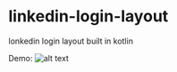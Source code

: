 # linkedin-login-layout
lonkedin login layout built in kotlin

Demo:
![alt text](https://lh3.googleusercontent.com/F99WuAX8XKdp6eEe7gCETAedcrOq4bAsCcZQlUbx38Z9RtykN_Dw8u3koHMIpy9zxsUlC2bPuv7fOC8okILq9dH5gb_TdBInD1euLIy20l02VYFjL87hR8PDPScpEEuRrWW0MSrv6JTc0bV8zdd5o8wv4K2ILhtuDovXe4-V_OUR_SUbhiyMNsjkq3ZFmg5yWViGDU9qOiSZF0kT-sKTc5_IIJ1z9PGHdc4B1GPKo82meS2hA2PobeyjZzOxNhy-ZRerODtHKxr8XKATh8oxr0EbedL90XRBmAx0joDiz5upmCKmRB3IXyT27DOxPcCIooe3Cc4bmAB6wR6Mi4muCHIvEFdNwJjzDQdtIfKhEfLVP5tCkxUyouvhRcgYg4etoCu8CWBP7A2723EPtha7E2fq6RW-h0n8AA7YhoUky9oQtYGshGgmAybyriHsuVaBhECLmRlCSbeS8Ae4-FiVXT8i8p9sHpMGi-WcuJl96nwINevX664kjKe-GAQRB10mSrxE4_uZWXxVAroS2ibkUXI6q89Bee9BlXJvi-3v6-YpuZMNju5nbWafW-g9JhaI_RfogZ1ITng9qaEpYG6C-NN7hgRqe_HVhZNkFgnwXZSAm1Xo_7dCPN7zDpfMuD7dT1v3_MlsapOnJya5eJnYSdFHS0Fh_QGYoFBp40LiLNjR3rLvfhJb5JTT1nQ49yPC5QidMr7eQbbiLJJI_teUJvg=w300-h662-no?authuser=0)
